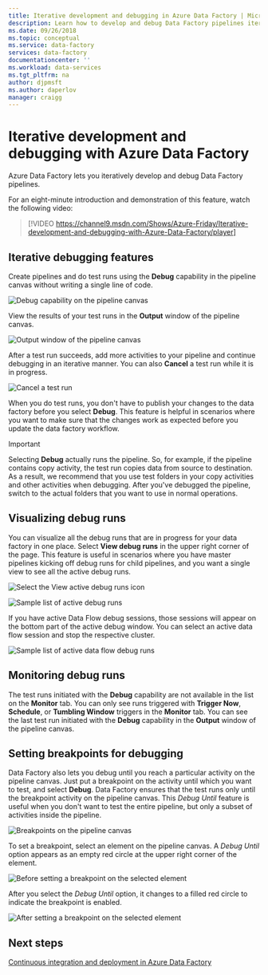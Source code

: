 ```yaml
---
title: Iterative development and debugging in Azure Data Factory | Microsoft Docs
description: Learn how to develop and debug Data Factory pipelines iteratively in the Azure portal.
ms.date: 09/26/2018
ms.topic: conceptual
ms.service: data-factory
services: data-factory
documentationcenter: ''
ms.workload: data-services
ms.tgt_pltfrm: na
author: djpmsft
ms.author: daperlov
manager: craigg
---
```

# Iterative development and debugging with Azure Data Factory

Azure Data Factory lets you iteratively develop and debug Data Factory pipelines.

For an eight-minute introduction and demonstration of this feature, watch the following video:

> [!VIDEO https://channel9.msdn.com/Shows/Azure-Friday/Iterative-development-and-debugging-with-Azure-Data-Factory/player]

## Iterative debugging features
Create pipelines and do test runs using the **Debug** capability in the pipeline canvas without writing a single line of code.

![Debug capability on the pipeline canvas](media/iterative-development-debugging/iterative-development-image1.png)

View the results of your test runs in the **Output** window of the pipeline canvas.

![Output window of the pipeline canvas](media/iterative-development-debugging/iterative-development-image2.png)

After a test run succeeds, add more activities to your pipeline and continue debugging in an iterative manner. You can also **Cancel** a test run while it is in progress.

![Cancel a test run](media/iterative-development-debugging/iterative-development-image3.png)

When you do test runs, you don't have to publish your changes to the data factory before you select **Debug**. This feature is helpful in scenarios where you want to make sure that the changes work as expected before you update the data factory workflow.

> [!IMPORTANT]
> Selecting **Debug** actually runs the pipeline. So, for example, if the pipeline contains copy activity, the test run copies data from source to destination. As a result, we recommend that you use test folders in your copy activities and other activities when debugging. After you've debugged the pipeline, switch to the actual folders that you want to use in normal operations.

## Visualizing debug runs

You can visualize all the debug runs that are in progress for your data factory in one place. Select **View debug runs** in the upper right corner of the page. This feature is useful in scenarios where you have master pipelines kicking off debug runs for child pipelines, and you want a single view to see all the active debug runs.

![Select the View active debug runs icon](media/iterative-development-debugging/view-debug-runs-image1.png)

![Sample list of active debug runs](media/iterative-development-debugging/view-debug-runs-image2.png)

If you have active Data Flow debug sessions, those sessions will appear on the bottom part of the active debug window. You can select an active data flow session and stop the respective cluster.

![Sample list of active data flow debug runs](media/data-flow/dfsessions.png)

## Monitoring debug runs

The test runs initiated with the **Debug** capability are not available in the list on the **Monitor** tab. You can only see runs triggered with **Trigger Now**, **Schedule**, or **Tumbling Window** triggers in the **Monitor** tab. You can see the last test run initiated with the **Debug** capability in the **Output** window of the pipeline canvas.

## Setting breakpoints for debugging

Data Factory also lets you debug until you reach a particular activity on the pipeline canvas. Just put a breakpoint on the activity until which you want to test, and select **Debug**. Data Factory ensures that the test runs only until the breakpoint activity on the pipeline canvas. This *Debug Until* feature is useful when you don't want to test the entire pipeline, but only a subset of activities inside the pipeline.

![Breakpoints on the pipeline canvas](media/iterative-development-debugging/iterative-development-image4.png)

To set a breakpoint, select an element on the pipeline canvas. A *Debug Until* option appears as an empty red circle at the upper right corner of the element.

![Before setting a breakpoint on the selected element](media/iterative-development-debugging/iterative-development-image5.png)

After you select the *Debug Until* option, it changes to a filled red circle to indicate the breakpoint is enabled.

![After setting a breakpoint on the selected element](media/iterative-development-debugging/iterative-development-image6.png)

## Next steps
[Continuous integration and deployment in Azure Data Factory](continuous-integration-deployment.md)
